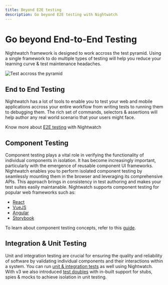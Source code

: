 ```yaml
---
title: Beyond E2E testing
description: Go beyond E2E testing with Nightwatch
---
```


# Go beyond End-to-End Testing
Nightwatch framework is designed to work accross the test pyramid. Using a single framework to do multiple types of testing will help you reduce your learning curve & test maintenance headaches. 

![Test accross the pyramid][image-1]

## End to End Testing
Nightwatch has a lot of tools to enable you to test your web and mobile applications accross your entire workflow from writing tests to running them to debugging them. The rich set of commands, selectors & assertions will help author any real world scenario that your users might face.
<br>

Know more about [E2E testing][9] with Nightwatch

## Component Testing

Component testing plays a vital role in verifying the functionality of individual components in isolation. It has become increasingly important, particularly with the emergence of reusable component UI frameworks. Nightwatch enables you to perform isolated component testing by seamlessly mounting them in the browser and leveraging its comprehensive APIs. This approach brings in consistency in test authoring and makes your test suites easily maintanable. Nightwatch supports component testing for popular web frameworks such as:

- [React][2]
- [VueJS][3]
- [Angular][4]
- [Storybook][5]

To learn about component testing concepts, refer to this [guide][6].

## Integration &amp; Unit Testing

Unit and integration testing are crucial for ensuring the quality and reliability of software by validating individual components and their interactions within a system. You can run [unit & integration tests][7] as well using Nightwatch. With v3 we also introduced [test doubles][8] with in-built support for stubs, spies & mocks to achieve isolation in unit testing.

<br>
<br>
<br>
<br>

[1]:    /guide/writing-tests/nightwatch-inspector.html
[2]:    /guide/component-testing/testing-react-components.html
[3]:    /guide/component-testing/vite-plugin.html
[4]:    /guide/component-testing/testing-angular-components.html
[5]:    /guide/component-testing/storybook-component-testing.html
[6]:    /guide/component-testing/introduction.html
[7]:    /guide/writing-tests/write-nodejs-unit-integration-tests.html
[8]:    /guide/writing-tests/test-doubles.html
[9]:    /about/highlights/developer-experience.html

[image-1]:  https://github.com/nightwatchjs/nightwatch-storybook-plugin/assets/1677755/71a1d916-43d1-410d-8ca2-723fd844097d


